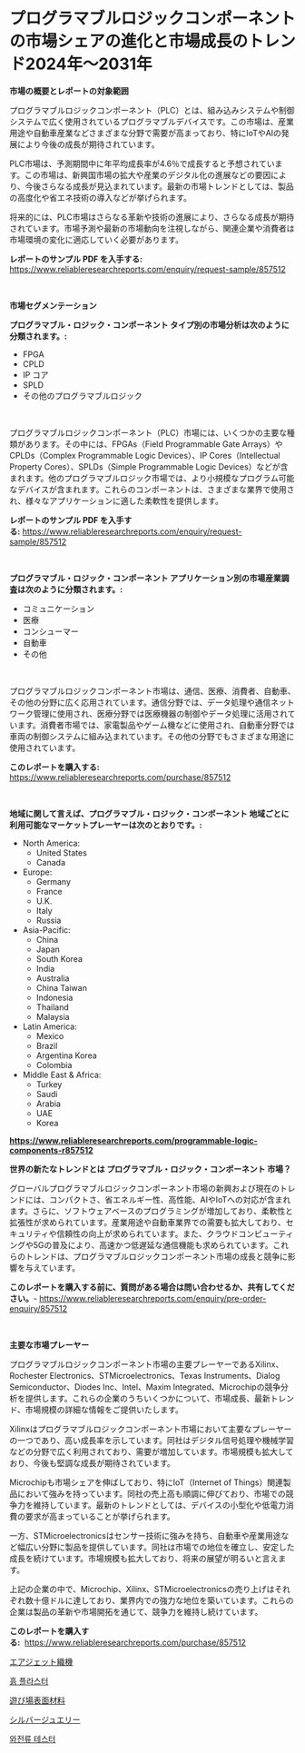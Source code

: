 <p><h1>プログラマブルロジックコンポーネントの市場シェアの進化と市場成長のトレンド2024年〜2031年</h1></p><p><strong>市場の概要とレポートの対象範囲</strong></p>
<p><p>プログラマブルロジックコンポーネント（PLC）とは、組み込みシステムや制御システムで広く使用されているプログラマブルデバイスです。この市場は、産業用途や自動車産業などさまざまな分野で需要が高まっており、特にIoTやAIの発展により今後の成長が期待されています。</p><p>PLC市場は、予測期間中に年平均成長率が4.6％で成長すると予想されています。この市場は、新興国市場の拡大や産業のデジタル化の進展などの要因により、今後さらなる成長が見込まれています。最新の市場トレンドとしては、製品の高度化や省エネ技術の導入などが挙げられます。</p><p>将来的には、PLC市場はさらなる革新や技術の進展により、さらなる成長が期待されています。市場予測や最新の市場動向を注視しながら、関連企業や消費者は市場環境の変化に適応していく必要があります。</p></p>
<p><strong>レポートのサンプル PDF を入手する:</strong> <a href="https://www.reliableresearchreports.com/enquiry/request-sample/857512">https://www.reliableresearchreports.com/enquiry/request-sample/857512</a></p>
<p>&nbsp;</p>
<p><strong>市場セグメンテーション</strong></p>
<p><strong>プログラマブル・ロジック・コンポーネント タイプ別の市場分析は次のように分類されます。:</strong></p>
<p><ul><li>FPGA</li><li>CPLD</li><li>IP コア</li><li>SPLD</li><li>その他のプログラマブルロジック</li></ul></p>
<p>&nbsp;</p>
<p><p>プログラマブルロジックコンポーネント（PLC）市場には、いくつかの主要な種類があります。その中には、FPGAs（Field Programmable Gate Arrays）やCPLDs（Complex Programmable Logic Devices）、IP Cores（Intellectual Property Cores）、SPLDs（Simple Programmable Logic Devices）などが含まれます。他のプログラマブルロジック市場では、より小規模なプログラム可能なデバイスが含まれます。これらのコンポーネントは、さまざまな業界で使用され、様々なアプリケーションに適した柔軟性を提供します。</p></p>
<p><strong>レポートのサンプル PDF を入手する:</strong>&nbsp;<a href="https://www.reliableresearchreports.com/enquiry/request-sample/857512">https://www.reliableresearchreports.com/enquiry/request-sample/857512</a></p>
<p>&nbsp;</p>
<p><strong> プログラマブル・ロジック・コンポーネント アプリケーション別の市場産業調査は次のように分類されます。:</strong></p>
<p><ul><li>コミュニケーション</li><li>医療</li><li>コンシューマー</li><li>自動車</li><li>その他</li></ul></p>
<p>&nbsp;</p>
<p><p>プログラマブルロジックコンポーネント市場は、通信、医療、消費者、自動車、その他の分野に広く応用されています。通信分野では、データ処理や通信ネットワーク管理に使用され、医療分野では医療機器の制御やデータ処理に活用されています。消費者市場では、家電製品やゲーム機などに使用され、自動車分野では車両の制御システムに組み込まれています。その他の分野でもさまざまな用途に使用されています。</p></p>
<p><strong>このレポートを購入する:</strong>&nbsp; <a href="https://www.reliableresearchreports.com/purchase/857512">https://www.reliableresearchreports.com/purchase/857512</a></p>
<p>&nbsp;</p>
<p><strong>地域に関して言えば、プログラマブル・ロジック・コンポーネント 地域ごとに利用可能なマーケットプレーヤーは次のとおりです。:</strong></p>
<p><ul>
    <li>
        North America:
        <ul>
            <li>United States</li>
            <li>Canada</li>
        </ul>
    </li>
    <li>
        Europe:
        <ul>
            <li>Germany</li>
            <li>France</li>
            <li>U.K.</li>
            <li>Italy</li>
            <li>Russia</li>
        </ul>
    </li>
    <li>
        Asia-Pacific:
        <ul>
            <li>China</li>
            <li>Japan</li>
            <li>South Korea</li>
            <li>India</li>
            <li>Australia</li>
            <li>China Taiwan</li>
            <li>Indonesia</li>
            <li>Thailand</li>
            <li>Malaysia</li>
        </ul>
    </li>
    <li>
        Latin America:
        <ul>
            <li>Mexico</li>
            <li>Brazil</li>
            <li>Argentina Korea</li>
            <li>Colombia</li>
        </ul>
    </li>
    <li>
        Middle East & Africa:
        <ul>
            <li>Turkey</li>
            <li>Saudi</li>
            <li>Arabia</li>
            <li>UAE</li>
            <li>Korea</li>
        </ul>
    </li>
    </ul></p>
<p><strong><a href="https://www.reliableresearchreports.com/programmable-logic-components-r857512">https://www.reliableresearchreports.com/programmable-logic-components-r857512</a></strong>&nbsp;</p>
<p><strong>世界の新たなトレンドとは プログラマブル・ロジック・コンポーネント 市場？</strong></p>
<p><p>グローバルプログラマブルロジックコンポーネント市場の新興および現在のトレンドには、コンパクトさ、省エネルギー性、高性能、AIやIoTへの対応が含まれます。さらに、ソフトウェアベースのプログラミングが増加しており、柔軟性と拡張性が求められています。産業用途や自動車業界での需要も拡大しており、セキュリティや信頼性の向上が求められています。また、クラウドコンピューティングや5Gの普及により、高速かつ低遅延な通信機能も求められています。これらのトレンドは、プログラマブルロジックコンポーネント市場の成長と競争に影響を与えています。</p></p>
<p><strong>このレポートを購入する前に、質問がある場合は問い合わせるか、共有してください。</strong>- <a href="https://www.reliableresearchreports.com/enquiry/pre-order-enquiry/857512">https://www.reliableresearchreports.com/enquiry/pre-order-enquiry/857512</a></p>
<p>&nbsp;</p>
<p><strong>主要な市場プレーヤー</strong></p>
<p><p>プログラマブルロジックコンポーネント市場の主要プレーヤーであるXilinx、Rochester Electronics、STMicroelectronics、Texas Instruments、Dialog Semiconductor、Diodes Inc、Intel、Maxim Integrated、Microchipの競争分析を提供します。これらの企業のうちいくつかについて、市場成長、最新トレンド、市場規模の詳細な情報をご提供いたします。</p><p>Xilinxはプログラマブルロジックコンポーネント市場において主要なプレーヤーの一つであり、高い成長率を示しています。同社はデジタル信号処理や機械学習などの分野で広く利用されており、需要が増加しています。市場規模も拡大しており、今後も堅調な成長が期待されています。</p><p>Microchipも市場シェアを伸ばしており、特にIoT（Internet of Things）関連製品において強みを持っています。同社の売上高も順調に伸びており、市場での競争力を維持しています。最新のトレンドとしては、デバイスの小型化や低電力消費の要求が高まっていることが挙げられます。</p><p>一方、STMicroelectronicsはセンサー技術に強みを持ち、自動車や産業用途など幅広い分野に製品を提供しています。同社は市場での地位を確立し、安定した成長を続けています。市場規模も拡大しており、将来の展望が明るいと言えます。</p><p>上記の企業の中で、Microchip、Xilinx、STMicroelectronicsの売り上げはそれぞれ数十億ドルに達しており、業界内での強力な地位を築いています。これらの企業は製品の革新や市場開拓を通じて、競争力を維持し続けています。</p></p>
<p><strong>このレポートを購入する:</strong>&nbsp;&nbsp;<a href="https://www.reliableresearchreports.com/purchase/857512">https://www.reliableresearchreports.com/purchase/857512</a></p>
<p><p><a href="https://medium.com/@rockcod61/%E3%82%A8%E3%82%A2%E3%82%B8%E3%82%A7%E3%83%83%E3%83%88%E7%B9%94%E6%A9%9F%E5%B8%82%E5%A0%B4%E5%B1%95%E6%9C%9B-%E6%A5%AD%E7%95%8C%E6%A6%82%E6%B3%81%E3%81%A8%E4%BA%88%E6%B8%AC-2024%E5%B9%B4%E3%81%8B%E3%82%892031%E5%B9%B4%E3%81%BE%E3%81%A7-3d3594df02f4">エアジェット織機</a></p><p><a href="https://medium.com/@karenburke2009/%ED%9D%99%EC%9C%BC%EB%A1%9C-%EB%A7%8C%EB%93%A0-%EC%84%9D%EA%B3%A0-%EC%8B%9C%EC%9E%A5-%EC%84%B1%EA%B3%B5%EC%A0%81%EC%9D%B8-%EB%B9%84%EC%A6%88%EB%8B%88%EC%8A%A4-%EC%A0%84%EB%9E%B5%EC%9D%84-%EC%9C%84%ED%95%9C-%EC%97%B4%EC%87%A0-2031%EB%85%84%EA%B9%8C%EC%A7%80-%EC%98%88%EC%B8%A1-cbf0ef0a89ed">흙 플라스터</a></p><p><a href="https://medium.com/@camilcosta76856/%E9%81%8A%E3%81%B3%E5%A0%B4%E3%81%AE%E8%A1%A8%E9%9D%A2%E6%9D%90%E6%96%99%E5%B8%82%E5%A0%B4%E3%81%AF-%E5%B8%82%E5%A0%B4%E3%82%B7%E3%82%A7%E3%82%A2-%E5%B8%82%E5%A0%B4%E3%83%88%E3%83%AC%E3%83%B3%E3%83%89-%E5%B8%82%E5%A0%B4%E6%88%90%E9%95%B7%E3%81%AB%E9%96%A2%E3%81%99%E3%82%8B%E6%83%85%E5%A0%B1%E3%82%92%E6%8F%90%E4%BE%9B%E3%81%97%E3%81%A6%E3%81%84%E3%81%BE%E3%81%99-c19e7a3bb39f">遊び場表面材料</a></p><p><a href="https://github.com/marbadji/Market-Research-Report-List-1/blob/main/924490421480.md">シルバージュエリー</a></p><p><a href="https://medium.com/@witoldadamczyk1904/%EC%97%90%EB%94%94-%EC%A0%84%EB%A5%98%ED%85%8C%EC%8A%A4%ED%84%B0-%EC%8B%9C%EC%9E%A5%EC%9D%80-%EC%8B%9C%EC%9E%A5-%EC%A0%90%EC%9C%A0%EC%9C%A8-%EC%8B%9C%EC%9E%A5-%EB%8F%99%ED%96%A5-%EB%B0%8F-%EC%8B%9C%EC%9E%A5-%EC%84%B1%EC%9E%A5%EC%97%90-%EB%8C%80%ED%95%9C-%EC%A0%95%EB%B3%B4%EB%A5%BC-%EC%A0%9C%EA%B3%B5%ED%95%A9%EB%8B%88%EB%8B%A4-0c5c7422b3d9">와전류 테스터</a></p></p>